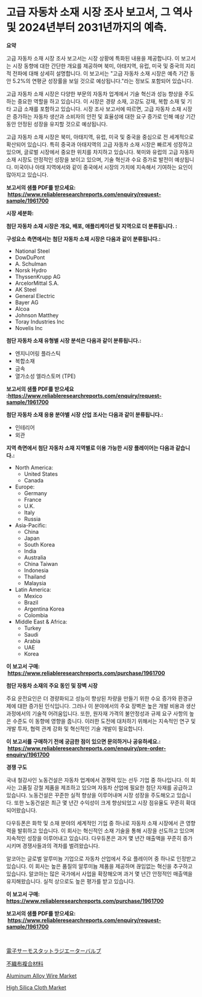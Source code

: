<p><h1>고급 자동차 소재 시장 조사 보고서, 그 역사 및 2024년부터 2031년까지의 예측.</h1></p><p><strong>요약</strong></p>
<p><p>고급 자동차 소재 시장 조사 보고서는 시장 상황에 특화된 내용을 제공합니다. 이 보고서는 시장 동향에 대한 간단한 개요를 제공하며 북미, 아태지역, 유럽, 미국 및 중국의 지리적 전파에 대해 상세히 설명합니다. 이 보고서는 "고급 자동차 소재 시장은 예측 기간 동안 5.2%의 연평균 성장률을 보일 것으로 예상됩니다."라는 정보도 포함되어 있습니다.</p><p>고급 자동차 소재 시장은 다양한 부문의 자동차 업계에서 기술 혁신과 성능 향상을 주도하는 중요한 역할을 하고 있습니다. 이 시장은 경량 소재, 고강도 강재, 복합 소재 및 기타 고급 소재를 포함하고 있습니다. 시장 조사 보고서에 따르면, 고급 자동차 소재 시장은 증가하는 자동차 생산과 소비자의 안전 및 효율성에 대한 요구 증가로 인해 예상 기간 동안 안정된 성장을 유지할 것으로 예상됩니다.</p><p>고급 자동차 소재 시장은 북미, 아태지역, 유럽, 미국 및 중국을 중심으로 전 세계적으로 확산되어 있습니다. 특히 중국과 아태지역의 고급 자동차 소재 시장은 빠르게 성장하고 있으며, 글로벌 시장에서 중요한 위치를 차지하고 있습니다. 북미와 유럽의 고급 자동차 소재 시장도 안정적인 성장을 보이고 있으며, 기술 혁신과 수요 증가로 발전이 예상됩니다. 미국이나 아태 지역에서와 같이 중국에서 시장의 가치에 지속해서 기여하는 요인이 많아지고 있습니다.</p></p>
<p><strong>보고서의 샘플 PDF를 받으세요: &nbsp;<a href="https://www.reliableresearchreports.com/enquiry/request-sample/1961700">https://www.reliableresearchreports.com/enquiry/request-sample/1961700</a></strong></p>
<p><strong>시장 세분화:</strong></p>
<p><strong> 첨단 자동차 소재 시장은 개요, 배포, 애플리케이션 및 지역으로 더 분류됩니다. :</strong></p>
<p><strong>구성요소 측면에서는 첨단 자동차 소재 시장은 다음과 같이 분류됩니다.:</strong></p>
<p><ul><li>National Steel</li><li>DowDuPont</li><li>A. Schulman</li><li>Norsk Hydro</li><li>ThyssenKrupp AG</li><li>ArcelorMittal S.A.</li><li>AK Steel</li><li>General Electric</li><li>Bayer AG</li><li>Alcoa</li><li>Johnson Matthey</li><li>Toray Industries Inc</li><li>Novelis Inc</li></ul></p>
<p><strong> 첨단 자동차 소재 유형별 시장 분석은 다음과 같이 분류됩니다.:</strong></p>
<p><ul><li>엔지니어링 플라스틱</li><li>복합소재</li><li>금속</li><li>열가소성 엘라스토머 (TPE)</li></ul></p>
<p><strong>보고서의 샘플 PDF를 받으세요 :<a href="https://www.reliableresearchreports.com/enquiry/request-sample/1961700">https://www.reliableresearchreports.com/enquiry/request-sample/1961700</a></strong></p>
<p><strong> 첨단 자동차 소재 응용 분야별 시장 산업 조사는 다음과 같이 분류됩니다.:</strong></p>
<p><ul><li>인테리어</li><li>외관</li></ul></p>
<p><strong>지역 측면에서 첨단 자동차 소재 지역별로 이용 가능한 시장 플레이어는 다음과 같습니다.:</strong></p>
<p><ul>
    <li>
        North America:
        <ul>
            <li>United States</li>
            <li>Canada</li>
        </ul>
    </li>
    <li>
        Europe:
        <ul>
            <li>Germany</li>
            <li>France</li>
            <li>U.K.</li>
            <li>Italy</li>
            <li>Russia</li>
        </ul>
    </li>
    <li>
        Asia-Pacific:
        <ul>
            <li>China</li>
            <li>Japan</li>
            <li>South Korea</li>
            <li>India</li>
            <li>Australia</li>
            <li>China Taiwan</li>
            <li>Indonesia</li>
            <li>Thailand</li>
            <li>Malaysia</li>
        </ul>
    </li>
    <li>
        Latin America:
        <ul>
            <li>Mexico</li>
            <li>Brazil</li>
            <li>Argentina Korea</li>
            <li>Colombia</li>
        </ul>
    </li>
    <li>
        Middle East & Africa:
        <ul>
            <li>Turkey</li>
            <li>Saudi</li>
            <li>Arabia</li>
            <li>UAE</li>
            <li>Korea</li>
        </ul>
    </li>
    </ul></p>
<p><strong>이 보고서 구매: &nbsp;<a href="https://www.reliableresearchreports.com/purchase/1961700">https://www.reliableresearchreports.com/purchase/1961700</a></strong></p>
<p><strong>첨단 자동차 소재의 주요 동인 및 장벽 시장</strong></p>
<p><p>주요 운전요인은 더 경량화되고 성능이 향상된 차량을 만들기 위한 수요 증가와 환경규제에 대한 증가된 인식입니다. 그러나 이 분야에서의 주요 장벽은 높은 개발 비용과 생산 과정에서의 기술적 어려움입니다. 또한, 원자재 가격의 불안정성과 규제 요구 사항의 높은 수준도 이 동향에 영향을 줍니다. 이러한 도전에 대처하기 위해서는 지속적인 연구 및 개발 투자, 협력 관계 강화 및 혁신적인 기술 개발이 필요합니다.</p></p>
<p><strong>이 보고서를 구매하기 전에 궁금한 점이 있으면 문의하거나 공유하세요.: &nbsp;<a href="https://www.reliableresearchreports.com/enquiry/pre-order-enquiry/1961700">https://www.reliableresearchreports.com/enquiry/pre-order-enquiry/1961700</a></strong></p>
<p><strong>경쟁 구도</strong></p>
<p><p>국내 철강사인 노동건설은 자동차 업계에서 경쟁력 있는 선두 기업 중 하나입니다. 이 회사는 고품질 강철 제품을 제조하고 있으며 자동차 산업에 필요한 첨단 자재를 공급하고 있습니다. 노동건설은 꾸준한 실적 향상을 이루어내며 시장 성장을 주도해오고 있습니다. 또한 노동건설은 최근 몇 년간 수익성이 크게 향상되었고 시장 점유율도 꾸준히 확대되어왔습니다.</p><p>다우듀폰은 화학 및 소재 분야의 세계적인 기업 중 하나로 자동차 소재 시장에서 큰 영향력을 발휘하고 있습니다. 이 회사는 혁신적인 소재 기술을 통해 시장을 선도하고 있으며 지속적인 성장을 이루어내고 있습니다. 다우듀폰은 과거 몇 년간 매출액을 꾸준히 증가시키며 경쟁사들과의 격차를 벌려왔습니다.</p><p>알코아는 글로벌 알루미늄 기업으로 자동차 산업에서 주요 플레이어 중 하나로 인정받고 있습니다. 이 회사는 높은 품질의 알루미늄 제품을 제공하며 끊임없는 혁신을 추구하고 있습니다. 알코아는 많은 국가에서 사업을 확장해오며 과거 몇 년간 안정적인 매출액을 유지해왔습니다. 실적 상으로도 높은 평가를 받고 있습니다.</p></p>
<p><strong>이 보고서 구매: &nbsp; <a href="https://www.reliableresearchreports.com/purchase/1961700">https://www.reliableresearchreports.com/purchase/1961700</a></strong></p>
<p><strong>보고서의 샘플 PDF를 받으세요: &nbsp;<a href="https://www.reliableresearchreports.com/enquiry/request-sample/1961700">https://www.reliableresearchreports.com/enquiry/request-sample/1961700</a></strong><strong></strong></p>
<p>&nbsp;</p>
<p><p><a href="https://medium.com/@rudysimonis2023/%E3%82%A8%E3%83%AC%E3%82%AF%E3%83%88%E3%83%AD%E3%83%8B%E3%83%83%E3%82%AF%E3%82%B5%E3%83%BC%E3%83%A2%E3%82%B9%E3%82%BF%E3%83%86%E3%82%A3%E3%83%83%E3%82%AF%E3%83%A9%E3%82%B8%E3%82%A8%E3%83%BC%E3%82%BF%E3%83%BC%E3%83%90%E3%83%AB%E3%83%96%E5%B8%82%E5%A0%B4-%E7%AB%B6%E4%BA%89%E5%88%86%E6%9E%90-%E5%B8%82%E5%A0%B4%E3%83%88%E3%83%AC%E3%83%B3%E3%83%89-2031%E5%B9%B4%E3%81%BE%E3%81%A7%E3%81%AE%E4%BA%88%E6%B8%AC-59468320db48">電子サーモスタットラジエーターバルブ</a></p><p><a href="https://medium.com/@verniebarton2023/%E4%B8%8D%E7%B9%94%E5%B8%83%E8%A4%87%E5%90%88%E6%9D%90%E5%B8%82%E5%A0%B4-%E3%82%BF%E3%82%A4%E3%83%97-%E3%82%A2%E3%83%97%E3%83%AA%E3%82%B1%E3%83%BC%E3%82%B7%E3%83%A7%E3%83%B3-%E3%81%8A%E3%82%88%E3%81%B3%E5%9C%B0%E7%90%86%E3%81%AB%E3%82%88%E3%82%8B%E5%8C%85%E6%8B%AC%E7%9A%84%E8%A9%95%E4%BE%A1-a572b2e92701">不織布複合材料</a></p><p><a href="https://github.com/timeliteaut/Market-Research-Report-List-1/blob/main/aluminum-alloy-wire-market.md">Aluminum Alloy Wire Market</a></p><p><a href="https://github.com/bobicer/Market-Research-Report-List-2/blob/main/high-silica-cloth-market.md">High Silica Cloth Market</a></p></p>